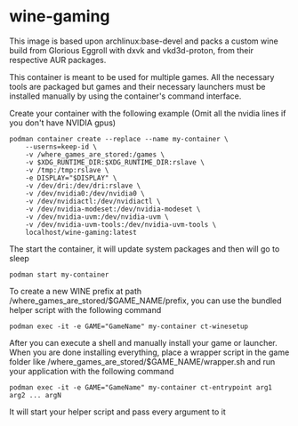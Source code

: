 # wine-gaming
This image is based upon archlinux:base-devel and packs a custom wine build from Glorious Eggroll with dxvk and vkd3d-proton, from their respective AUR packages.

This container is meant to be used for multiple games. All the necessary tools are packaged but games and their necessary launchers must be installed manually by using the container's command interface. 

Create your container with the following example (Omit all the nvidia lines if you don't have NVIDIA gpus)
```
podman container create --replace --name my-container \
    --userns=keep-id \
    -v /where_games_are_stored:/games \
    -v $XDG_RUNTIME_DIR:$XDG_RUNTIME_DIR:rslave \
    -v /tmp:/tmp:rslave \
    -e DISPLAY="$DISPLAY" \
    -v /dev/dri:/dev/dri:rslave \
    -v /dev/nvidia0:/dev/nvidia0 \
    -v /dev/nvidiactl:/dev/nvidiactl \
    -v /dev/nvidia-modeset:/dev/nvidia-modeset \
    -v /dev/nvidia-uvm:/dev/nvidia-uvm \
    -v /dev/nvidia-uvm-tools:/dev/nvidia-uvm-tools \
    localhost/wine-gaming:latest
```
The start the container, it will update system packages and then will go to sleep
```
podman start my-container
```
To create a new WINE prefix at path /where_games_are_stored/$GAME_NAME/prefix, you can use the bundled helper script with the following command
```
podman exec -it -e GAME="GameName" my-container ct-winesetup
```
After you can execute a shell and manually install your game or launcher.
When you are done installing everything, place a wrapper script in the game folder like /where_games_are_stored/$GAME_NAME/wrapper.sh and run your application with the following command
```
podman exec -it -e GAME="GameName" my-container ct-entrypoint arg1 arg2 ... argN
```
It will start your helper script and pass every argument to it